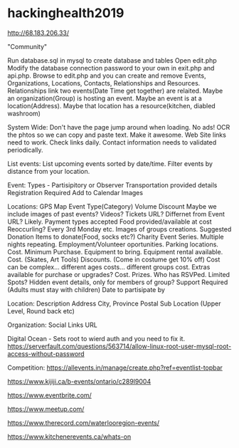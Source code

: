 # hackinghealth2019
http://68.183.206.33/

"Community"

Run database.sql in mysql to create database and tables
Open edit.php
Modify the database connection password to your own in exit.php and api.php.
Browse to edit.php and you can create and remove Events, Organizations, Locations, Contacts, Relationships and Resources.
Relationships link two events(Date Time get together) are relaited. Maybe an organization(Group) is hosting an event. Maybe an event is at a location(Address). Maybe that location has a resource(kitchen, diabled washroom)

System Wide:
Don't have the page jump around when loading.
No ads!
OCR the phtos so we can copy and paste text.
Make it awesome. Web Site links need to work. Check links daily.
Contact information needs to validated periodically.

List events:
List upcoming events sorted by date/time.
Filter events by distance from your location.

Event:
Types - Partisipitory or Observer
Transportation provided details
Registration Required
Add to Calendar
Images

Locations:
GPS
Map
Event Type(Category)
Volume Discount
Maybe we include images of past events? Videos?
Tickets URL? Differnet from Event URL? Likely.
Payment types accepted
Food provided/available at cost
Reoccurling? Every 3rd Monday etc.
Images of groups creations.
Suggested Donation
Items to donate(Food, socks etc?)
Charity
Event Series. Multiple nights repeating.
Employment/Volunteer oportunities.
Parking locations. Cost.
Minimum Purchase.
Equipment to bring.
Equipment rental available. Cost. (Skates, Art Tools)
Discounts. (Come in costume get 10% off)
Cost can be complex... different ages costs... different groups cost.
Extras available for purchase or upgrades? Cost.
Prizes.
Who has RSVPed.
Limited Spots?
Hidden event details, only for members of group?
Support Required (Adults must stay with children)
Date to partisipate by

Location:
Description
Address
City, Province
Postal
Sub Location (Upper Level, Round back etc)

Organization:
Social Links
URL



Digital Ocean - Sets root to wierd auth and you need to fix it.
https://serverfault.com/questions/563714/allow-linux-root-user-mysql-root-access-without-password

Competition:
https://allevents.in/manage/create.php?ref=eventlist-topbar

https://www.kijiji.ca/b-events/ontario/c289l9004

https://www.eventbrite.com/

https://www.meetup.com/

https://www.therecord.com/waterlooregion-events/

https://www.kitchenerevents.ca/whats-on


